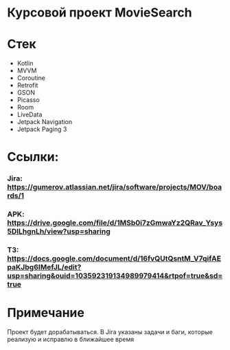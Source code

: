 # Курсовой проект MovieSearch

# Стек
-	Kotlin
-	MVVM
-	Coroutine 
-	Retrofit
-	GSON
-	Picasso
-	Room
-	LiveData
-	Jetpack Navigation
-	Jetpack Paging 3

# Ссылки:
### Jira: https://gumerov.atlassian.net/jira/software/projects/MOV/boards/1
### APK: https://drive.google.com/file/d/1MSb0i7zGmwaYz2QRav_Ysys5DlLhgnLh/view?usp=sharing
### ТЗ: https://docs.google.com/document/d/16fvQUtQsntM_V7qifAEpaKJbg6IMefJL/edit?usp=sharing&ouid=103592319134989979414&rtpof=true&sd=true

# Примечание
Проект будет дорабатываться. В Jira указаны задачи и баги, которые реализую и исправлю в ближайшее время
